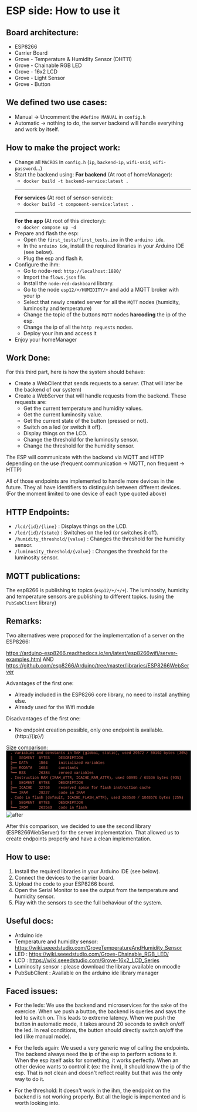 # ESP side: How to use it

## Board architecture:
- ESP8266
- Carrier Board
- Grove - Temperature & Humidity Sensor (DHT11)
- Grove - Chainable RGB LED
- Grove - 16x2 LCD
- Grove - Light Sensor
- Grove - Button

## We defined two use cases:
- Manual -> Uncomment the `#define MANUAL` in `config.h`
- Automatic -> nothing to do, the server backend will handle everything and work by itself.

## How to make the project work:
- Change all `MACROS` in `config.h` (`ip`, `backend-ip`, `wifi-ssid`, `wifi-password`...)
- Start the backend using:
    **For backend** (At root of homeManager):
    - `docker build -t backend-service:latest .`
    ___
    **For services** (At root of sensor-service):
    - `docker build -t component-service:latest .`
    ___
    **For the app** (At root of this directory):
    - `docker compose up -d`
- Prepare and flash the esp: 
    - Open the `first_tests/first_tests.ino` in the `arduino ide`.
    - In the `arduino ide`, install the required libraries in your Arduino IDE (see below).
    - Plug the esp and flash it.
- Configure the ihm:
    - Go to node-red: `http://localhost:1880/`
    - Import the `flows.json` file.
    - Install the `node-red-dashboard` library.
    - Go to the node `esp12/+/HUMIDITY/+` and add a MQTT broker with your ip
    - Select that newly created server for all the `MQTT` nodes (humidity, luminosity and temperature)
    - Change the topic of the buttons `MQTT` nodes **harcoding** the ip of the esp.
    - Change the ip of all the `http requests` nodes.
    - Deploy your ihm and access it
- Enjoy your homeManager

## Work Done:

For this third part, here is how the system should behave:
- Create a WebClient that sends requests to a server. (That will later be the backend of our system)
- Create a WebServer that will handle requests from the backend. These requests are:
  - Get the current temperature and humidity values.
  - Get the current luminosity value.
  - Get the current state of the button (pressed or not).
  - Switch on a led (or switch it off).
  - Display things on the LCD.
  - Change the threshold for the luminosity sensor.
  - Change the threshold for the humidity sensor.

The ESP will communicate with the backend via MQTT and HTTP depending on the use (frequent communication -> MQTT, non frequent -> HTTP)

All of those endpoints are implemented to handle more devices in the future. They all have identifiers to distinguish between different devices. (For the moment limited to one device of each type quoted above)

## HTTP Endpoints:
- `/lcd/{id}/{line}` : Displays things on the LCD.
- `/led/{id}/{state}` : Switches on the led (or switches it off).
- `/humidity_threshold/{value}` : Changes the threshold for the humidity sensor.
- `/luminosity_threshold/{value}` : Changes the threshold for the luminosity sensor.

## MQTT publications:
The esp8266 is publishing to topics (`esp12/+/+/+`). The luminosity, humidity and temperature sensors are publishing to different topics.
(using the `PubSubClient` library)

## Remarks:
Two alternatives were proposed for the implementation of a server on the ESP8266:

https://arduino-esp8266.readthedocs.io/en/latest/esp8266wifi/server-examples.html
AND
https://github.com/esp8266/Arduino/tree/master/libraries/ESP8266WebServer

Advantages of the first one:
- Already included in the ESP8266 core library, no need to install anything else.
- Already used for the Wifi module

Disadvantages of the first one:
- No endpoint creation possible, only one endpoint is available. (http://{ip}/)

Size comparison:
![before](./images/size_with_wifi_lib.png)
![after](./images/size_with_web_server_lib.png)

After this comparison, we decided to use the second library (ESP8266WebServer) for the server implementation. That allowed us to create endpoints properly and have a clean implementation.

## How to use:
1. Install the required libraries in your Arduino IDE (see below).
2. Connect the devices to the carrier board.
3. Upload the code to your ESP8266 board.
4. Open the Serial Monitor to see the output from the temperature and humidity sensor.
5. Play with the sensors to see the full behaviour of the system.

## Useful docs:

- Arduino ide
- Temperature and humidity sensor: https://wiki.seeedstudio.com/GroveTemperatureAndHumidity_Sensor
- LED : https://wiki.seeedstudio.com/Grove-Chainable_RGB_LED/
- LCD : https://wiki.seeedstudio.com/Grove-16x2_LCD_Series
- Luminosity sensor : please download the library available on moodle
- PubSubClient : Available on the arduino ide library manager


## Faced issues:
- For the leds:
We use the backend and microservices for the sake of the exercice. When we push a button, the backend is queries and says the led to switch on.
This leads to extreme latency. When we push the button in automatic mode, it takes around 20 seconds to switch on/off the led.
In real conditions, the button should directly switch on/off the led (like manual mode).

- For the leds again:
We used a very generic way of calling the endpoints. The backend always need the ip of the esp to perform actions to it. When the esp itself asks for something, it works perfectly.
When an other device wants to control it (ex: the ihm), it should know the ip of the esp. That is not clean and doesn't reflect reality but that was the only way to do it.

- For the threshold:
It doesn't work in the ihm, the endpoint on the backend is not working properly. But all the logic is impemented and is worth looking into.

